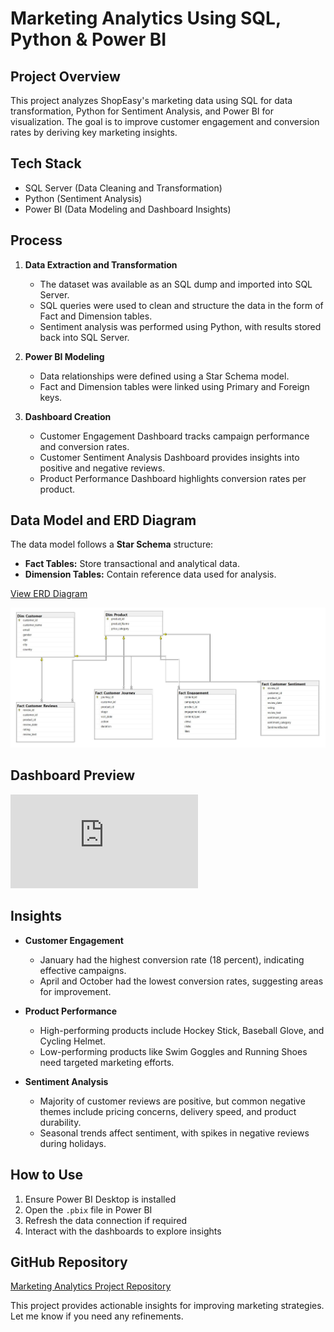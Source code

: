 # Marketing Analytics Using SQL, Python & Power BI  

## Project Overview  
This project analyzes ShopEasy's marketing data using SQL for data transformation, Python for Sentiment Analysis, and Power BI for visualization. The goal is to improve customer engagement and conversion rates by deriving key marketing insights.  

## Tech Stack  
- SQL Server (Data Cleaning and Transformation)  
- Python (Sentiment Analysis)  
- Power BI (Data Modeling and Dashboard Insights)  

## Process  
1. **Data Extraction and Transformation**  
   - The dataset was available as an SQL dump and imported into SQL Server.  
   - SQL queries were used to clean and structure the data in the form of Fact and Dimension tables.  
   - Sentiment analysis was performed using Python, with results stored back into SQL Server.  

2. **Power BI Modeling**  
   - Data relationships were defined using a Star Schema model.  
   - Fact and Dimension tables were linked using Primary and Foreign keys.  

3. **Dashboard Creation**  
   - Customer Engagement Dashboard tracks campaign performance and conversion rates.  
   - Customer Sentiment Analysis Dashboard provides insights into positive and negative reviews.  
   - Product Performance Dashboard highlights conversion rates per product.  

## Data Model and ERD Diagram  
The data model follows a **Star Schema** structure:  
- **Fact Tables:** Store transactional and analytical data.  
- **Dimension Tables:** Contain reference data used for analysis.  

[View ERD Diagram](https://github.com/awsjvd/Marketing-Analytics-Project/blob/main/ERD/ERD.JPG)  

![ERD Diagram](https://github.com/awsjvd/Marketing-Analytics-Project/blob/main/ERD/ERD.JPG)  

## Dashboard Preview  
![Dashboard](https://github.com/awsjvd/Marketing-Analytics-Project/blob/main/Power%20BI/Marketing_Analytics.pdf)  

## Insights  
- **Customer Engagement**  
  - January had the highest conversion rate (18 percent), indicating effective campaigns.  
  - April and October had the lowest conversion rates, suggesting areas for improvement.  

- **Product Performance**  
  - High-performing products include Hockey Stick, Baseball Glove, and Cycling Helmet.  
  - Low-performing products like Swim Goggles and Running Shoes need targeted marketing efforts.  

- **Sentiment Analysis**  
  - Majority of customer reviews are positive, but common negative themes include pricing concerns, delivery speed, and product durability.  
  - Seasonal trends affect sentiment, with spikes in negative reviews during holidays.  

## How to Use  
1. Ensure Power BI Desktop is installed  
2. Open the `.pbix` file in Power BI  
3. Refresh the data connection if required  
4. Interact with the dashboards to explore insights  

## GitHub Repository  
[Marketing Analytics Project Repository](https://github.com/awsjvd/Marketing-Analytics-Project)  

This project provides actionable insights for improving marketing strategies. Let me know if you need any refinements.
